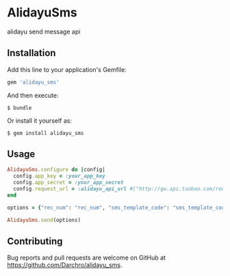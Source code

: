 # AlidayuSms

alidayu send message api

## Installation

Add this line to your application's Gemfile:

```ruby
gem 'alidayu_sms'
```

And then execute:

    $ bundle

Or install it yourself as:

    $ gem install alidayu_sms

## Usage

```ruby
AlidayuSms.configure do |config|
  config.app_key = :your_app_key
  config.app_secret = :your_app_secret
  config.request_url = :alidayu_api_url #["http://gw.api.taobao.com/router/rest", "https://eco.taobao.com/router/rest"]
end

options = {"rec_num": "rec_num", "sms_template_code": "sms_template_code", "sms_param": "sms_params", "sms_free_sign_name": "sms_free_sign_name" }

AlidayuSms.send(options)
```

## Contributing

Bug reports and pull requests are welcome on GitHub at https://github.com/Darchro/alidayu_sms.

